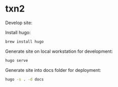 # txn2

Develop site:

Install hugo:
```bash
brew install hugo
```

Generate site on local workstation for development:
```bash
hugo serve
```

Generate site into docs folder for deployment:

```bash
hugo -s . -d docs
```